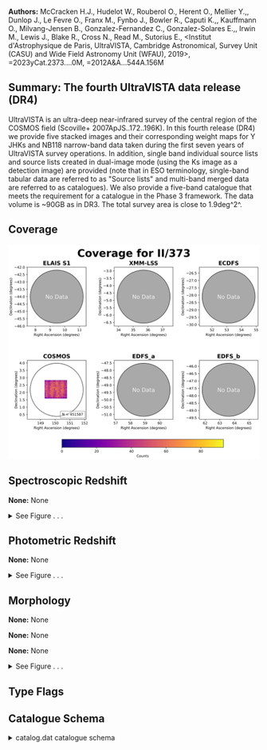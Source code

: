 

**Authors:** McCracken H.J., Hudelot W., Rouberol O., Herent O., Mellier Y.,, Dunlop J., Le Fevre O., Franx M., Fynbo J., Bowler R., Caputi K.,, Kauffmann O., Milvang-Jensen B., Gonzalez-Fernandez C., Gonzalez-Solares E.,, Irwin M., Lewis J., Blake R., Cross N., Read M., Sutorius E., <Institut d'Astrophysique de Paris, UltraVISTA, Cambridge Astronomical, Survey Unit (CASU) and Wide Field Astronomy Unit (WFAU), 2019>, =2023yCat.2373....0M, =2012A&A...544A.156M

## Summary: The fourth UltraVISTA data release (DR4)

UltraVISTA is an ultra-deep near-infrared survey of the central region of the COSMOS field (Scoville+ 2007ApJS..172..196K). In this fourth release (DR4) we provide five stacked images and their corresponding weight maps for Y JHKs and NB118 narrow-band data taken during the first seven years of UltraVISTA survey operations. In addition, single band individual source lists and source lists created in dual-image mode (using the Ks image as a detection image) are provided (note that in ESO terminology, single-band tabular data are referred to as "Source lists" and multi-band merged data are referred to as catalogues). We also provide a five-band catalogue that meets the requirement for a catalogue in the Phase 3 framework. The data volume is ~90GB as in DR3. The total survey area is close to 1.9deg^2^.

## Coverage 

 

 
![](https://github.com/joshgithubbin/Sherlock-DDF/blob/main/pages/II_373/im/coverage.png?raw=true)

## Spectroscopic Redshift 



**None:** None 




<details><summary>See Figure . . .</summary>

![](https://github.com/joshgithubbin/Sherlock-DDF/blob/main/pages/II_373/im/ZSP.png?raw=true)

</details>

## Photometric Redshift 



**None:** None 




<details><summary>See Figure . . .</summary>

![](https://github.com/joshgithubbin/Sherlock-DDF/blob/main/pages/II_373/im//ZPH.png?raw=true)

</details>

## Morphology 



**None:** None 

**None:** None 

**None:** None 




<details><summary>See Figure . . .</summary>

![](https://github.com/joshgithubbin/Sherlock-DDF/blob/main/pages/II_373/im//morphology.png?raw=true)

</details>
                      
## Type Flags 





## Catalogue Schema 



<details>
<summary>catalog.dat catalogue schema</summary>

| Bytes    | Format   | Units   | Label      | Explanations                                                                                                                                  |
|:---------|:---------|:--------|:-----------|:----------------------------------------------------------------------------------------------------------------------------------------------|
| 1-   9   | A9       | ---     | ---        | [UVISTADR4]                                                                                                                                   |
| 11-  29  | A19      | ---     | UVISTADR4  | UltraVISTA source designation (DR4) (SOURCE_ID)                                                                                               |
| 31-  36  | I6       | ---     | Seq        | [1/451587] Running object number (NUMBER)                                                                                                     |
| 38-  48  | F11.7    | deg     | RAdeg      | [149/151] Right ascension of barycenter (J2000) (ALPHA_J2000)                                                                                 |
| 50-  58  | F9.7     | deg     | DEdeg      | [1.5/3] Declination of barycenter (J2000) (DELTA_J2000)                                                                                       |
| 60-  67  | F8.2     | pix     | Xpos       | Object position along x (X_IMAGE)                                                                                                             |
| 69-  76  | F8.2     | pix     | Ypos       | Object position along y (Y_IMAGE)                                                                                                             |
| 78       | I1       | ---     | F          | [0/1] Bad region flag: !=0 for bad region (field boundaries: 1) (FLAG_HJMCC) (1)                                                              |
| 80-  86  | F7.5     | mag     | EBV        | [0.015/0.03] Galactic reddening E(B-V) based on Schlegel+ 1998ApJ...500..525S dust maps                                                       |
| 88-  94  | F7.4     | mag     | Yap2       | [12.6/37]? Y fixed aperture AB magnitude in 2" diameter (Y_APER2)                                                                             |
| 96- 106  | F11.6    | mag     | e_Yap2     | [3e-6/1542]? Yap2 error (Y_APER2_ERR)                                                                                                         |
| 108- 114 | F7.4     | mag     | Yap7       | [10.4/37.1]? Y fixed aperture AB magnitude in 7.1" diameter (Y_APER7)                                                                         |
| 116- 127 | F12.6    | mag     | e_Yap7     | [1e-6/22565]? Yap7 error (Y_APER7_ERR)                                                                                                        |
| 129- 135 | F7.4     | mag     | Ymag       | [10.1/36.5]? VISTA Y auto AB magnitude (Y_AUTO)                                                                                               |
| 137- 147 | F11.6    | mag     | e_Ymag     | [2e-6/1436]? Ymag error (Y_AUTO_ERR)                                                                                                          |
| 149- 156 | F8.4     | pix     | Yrad       | [0.005/242]? Radius of aperture containing half the flux of Ymag (Y_FLUX_RADIUS)                                                              |
| 158- 159 | I2       | ---     | Ysf        | [0/52] SExtractor Y flag (Y_FLAG) (1)                                                                                                         |
| 161- 167 | F7.4     | mag     | Jap2       | [13/35.3]? J fixed aperture AB magnitude in 2" diameter (J_APER2)                                                                             |
| 169- 179 | F11.6    | mag     | e_Jap2     | [3e-6/1432]? Jap2 error (J_APER2_ERR)                                                                                                         |
| 181- 187 | F7.4     | mag     | Jap7       | [10.8/38]? J fixed aperture AB magnitude in 7.1" diameter (J_APER7)                                                                           |
| 189- 200 | F12.6    | mag     | e_Jap7     | [2e-6/58792]? Jap7 error (J_APER7_ERR)                                                                                                        |
| 202- 208 | F7.4     | mag     | Jmag       | [10.2/34.6]? VISTA J auto AB magnitude (J_AUTO)                                                                                               |
| 210- 219 | F10.6    | mag     | e_Jmag     | [2e-6/955]? Jmag error (J_AUTO_ERR)                                                                                                           |
| 221- 228 | F8.4     | pix     | Jrad       | [0.004/226]? Radius of aperture containing half the flux of Jmag (J_FLUX_RADIUS)                                                              |
| 230- 231 | I2       | ---     | Jsf        | [0/52] SExtractor J flag (J_FLAG) (1)                                                                                                         |
| 233- 239 | F7.4     | mag     | Hap2       | [12.6/38.2]? H fixed aperture AB magnitude in 2" diameter (H_APER2)                                                                           |
| 241- 252 | F12.6    | mag     | e_Hap2     | [3e-6/29111]? Hap2 error (H_APER2_ERR)                                                                                                        |
| 254- 260 | F7.4     | mag     | Hap7       | [10.3/36]? H fixed aperture AB magnitude in 7.1" diameter (H_APER7)                                                                           |
| 262- 273 | F12.6    | mag     | e_Hap7     | [3e-6/13636]? Hap7 error (H_APER7_ERR)                                                                                                        |
| 275- 281 | F7.4     | mag     | Hmag       | [9.7/35.5]? VISTA H auto AB magnitude (H_AUTO)                                                                                                |
| 283- 293 | F11.6    | mag     | e_Hmag     | [4e-6/2977]? Hmag error (H_AUTO_ERR)                                                                                                          |
| 295- 304 | F10.6    | pix     | Hrad       | [0.005/268]? Radius of aperture containing half the flux of Hmag (H_FLUX_RADIUS)                                                              |
| 306- 307 | I2       | ---     | Hsf        | [0/52] SExtractor H flag (H_FLAG) (1)                                                                                                         |
| 309- 315 | F7.4     | mag     | Ksap2      | [12.7/31.5]? Ks fixed aperture AB magnitude in 2" diameter [detection image] (KS_APER2)                                                       |
| 317- 325 | F9.6     | mag     | e_Ksap2    | [2e-6/27]? Ksap2 error (KS_APER2_ERR)                                                                                                         |
| 327- 333 | F7.4     | mag     | Ksap7      | [10.6/35]? Ks fixed aperture AB magnitude in 7.1" diameter [detection image] (KS_APER7)                                                       |
| 335- 345 | F11.6    | mag     | e_Ksap7    | [3e-6/3851]? Ksap7 error (KS_APER7_ERR)                                                                                                       |
| 347- 353 | F7.4     | mag     | Ksmag      | [9.8/30.8]? VISTA Ks auto AB magnitude [detection image] (KS_AUTO)                                                                            |
| 355- 363 | F9.6     | mag     | e_Ksmag    | [6e-6/15]? Ksmag error (KS_AUTO_ERR)                                                                                                          |
| 365- 372 | F8.4     | pix     | Ksrad      | [0.16/222]? Radius of aperture containing half the flux of Ksmag (KS_FLUX_RADIUS)                                                             |
| 374- 375 | I2       | ---     | Ksf        | [0/52] SExtractor Ks flag [detection image] (KS_FLAG) (1)                                                                                     |
| 377- 383 | F7.4     | mag     | NB118ap2   | [11.6/37]? NB118 fixed aperture AB magnitude in 2" diameter (NB118_APER2)                                                                     |
| 385- 396 | F12.6    | mag     | e_NB118ap2 | [4e-6/25607]? NB118ap2 error (NB118_APER2_ERR)                                                                                                |
| 398- 404 | F7.4     | mag     | NB118ap7   | [9.8/39.1]? NB118 fixed aperture AB magnitude in 7.1" diameter (NB118_APER7)                                                                  |
| 406- 418 | F13.6    | mag     | e_NB118ap7 | [2e-6/193362]? NB118ap7 error (NB118_APER7_ERR)                                                                                               |
| 420- 426 | F7.4     | mag     | NB118mag   | [9.5/42]? VISTA NB118 (1.18um) auto AB magnitude (NB118_AUTO)                                                                                 |
| 428- 440 | F13.6    | mag     | e_NB118mag | [3e-6/826846]? NB118mag error (NB118_AUTO_ERR)                                                                                                |
| 442- 452 | F11.6    | pix     | NB118rad   | [8e-6/1884]? Radius of aperture containing half the flux of NB118mag (NB118_FLUX_RADIUS)                                                      |
| 454- 455 | I2       | ---     | NB118sf    | [0/53] SExtractor NB118 flag (NB118_FLAG) (1) Note (1): The best possible object sample are those objects which have all flags equal to zero. |

**Note**: The best possible object sample are those objects which have all
          flags equal to zero.

</details>

        
        